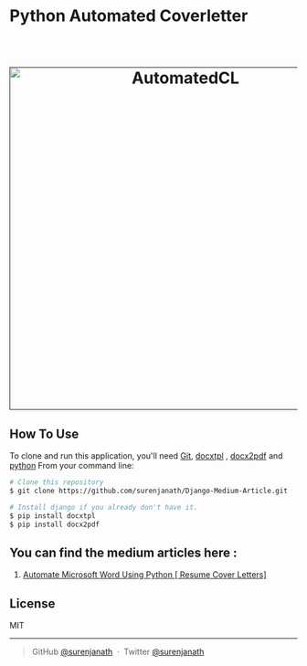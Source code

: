 # Python Automated Coverletter
<h1 align="center">
  <br>
  <a href=""><img src="https://raw.githubusercontent.com/surenjanath/AutomatedCoverletter/master/imgs/pic1.png)" alt="AutomatedCL" width="600"></a>
  <br>
</h1>

## How To Use

To clone and run this application, you'll need [Git](https://git-scm.com), [docxtpl](https://pypi.org/project/docxtpl/) , [docx2pdf](https://pypi.org/project/docx2pdf/) and [python](https://www.python.org/) 
From your command line:

```bash
# Clone this repository
$ git clone https://github.com/surenjanath/Django-Medium-Article.git

# Install django if you already don't have it.
$ pip install docxtpl
$ pip install docx2pdf

```

## You can find the medium articles here : 
1. [Automate Microsoft Word Using Python [ Resume Cover Letters]](https://surenjanath.medium.com/automate-microsoft-word-using-python-resume-cover-letters-aed2d9c0894c)


## License

MIT

---

> GitHub [@surenjanath](https://github.com/surenjanath) &nbsp;&middot;&nbsp;
> Twitter [@surenjanath](https://twitter.com/surenjanath)
